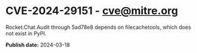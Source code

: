 # CVE-2024-29151 - cve@mitre.org

Rocket.Chat.Audit through 5ad78e8 depends on filecachetools, which does not exist in PyPI.

**Publish date:** 2024-03-18
